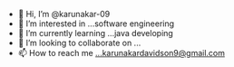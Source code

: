 - 👋 Hi, I’m @karunakar-09
- 👀 I’m interested in ...software engineering
- 🌱 I’m currently learning ...java developing
- 💞️ I’m looking to collaborate on ...
- 📫 How to reach me ...karunakardavidson9@gmail.com

<!---
karunakar-09/karunakar-09 is a ✨ special ✨ repository because its `README.md` (this file) appears on your GitHub profile.
You can click the Preview link to take a look at your changes.
--->
